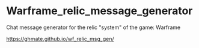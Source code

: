 # Warframe_relic_message_generator
Chat message generator for the relic "system" of the game: Warframe

https://ghmate.github.io/wf_relic_msg_gen/
